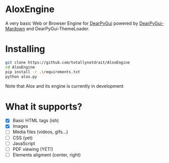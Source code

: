 # AloxEngine
A very basic Web or Browser Engine for [DearPyGui](https://github.com/hoffstadt/DearPyGui) powered by [DearPyGui-Mardown](https://github.com/IvanNazaruk/DearPyGui-Markdown) and DearPyGui-ThemeLoader.

# Installing

```bash
git clone https://github.com/totallynotdrait/AloxEngine
cd AloxEngine
pip install -r .\requirements.txt
python alox.py
```
Note that Alox and its engine is currently in development

# What it supports?

- [x] Basic HTML tags (ish)
- [x] Images
- [ ] Media files (videos, gifs...)
- [ ] CSS (yet)
- [ ] JavaScript
- [ ] PDF viewing (YET!)
- [ ] Elements aligment (center, right)

